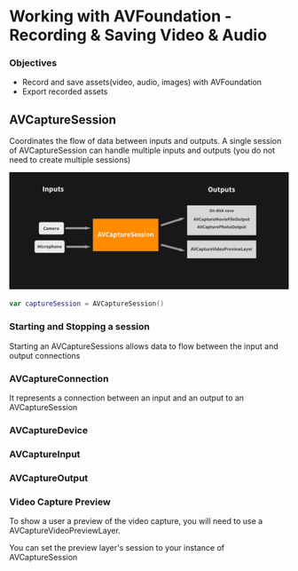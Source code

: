 # Working with AVFoundation - Recording & Saving Video & Audio

### Objectives

- Record and save assets(video, audio, images) with AVFoundation
- Export recorded assets

## AVCaptureSession

Coordinates the flow of data between inputs and outputs.
A single session of AVCaptureSession can handle multiple inputs and outputs (you do not need to create multiple sessions)

![Capture session](avcapturesession.png)

```swift
var captureSession = AVCaptureSession()
```

### Starting and Stopping a session

Starting an AVCaptureSessions allows data to flow between the input and output connections

### AVCaptureConnection

It represents a connection between an input and an output to an AVCaptureSession

### AVCaptureDevice

### AVCaptureInput

### AVCaptureOutput


### Video Capture Preview

To show a user a preview of the video capture, you will need to use a AVCaptureVideoPreviewLayer.

You can set the preview layer's session to your instance of AVCaptureSession
